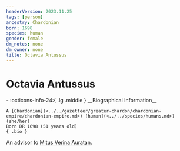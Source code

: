 ```yaml
---
headerVersion: 2023.11.25
tags: [person]
ancestry: Chardonian
born: 1698
species: human
gender: female
dm_notes: none
dm_owner: none
title: Octavia Antussus
---
```

# Octavia Antussus
<div class="grid cards ext-narrow-margin ext-one-column" markdown>
- :octicons-info-24:{ .lg .middle } __Biographical Information__

    A [Chardonian](<../../gazetteer/greater-chardon/chardonian-empire/chardonian-empire.md>) [human](<../../species/humans.md>) (she/her)  
    Born DR 1698 (51 years old)  
    { .bio }

</div>


An advisor to [Mitus Verina Auratan](<./mitus-verina-auratan.md>). 

